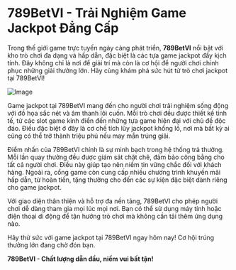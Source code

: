 # 789BetVI - Trải Nghiệm Game Jackpot Đẳng Cấp

Trong thế giới game trực tuyến ngày càng phát triển, **789BetVI** nổi bật với kho trò chơi đa dạng và hấp dẫn, đặc biệt là các tựa game jackpot đầy kịch tính. Đây không chỉ là nơi để giải trí mà còn là cơ hội để người chơi chinh phục những giải thưởng lớn. Hãy cùng khám phá sức hút từ trò chơi jackpot tại 789BetVI!

![Image](https://github.com/user-attachments/assets/bd51ea9f-0666-407b-a7a7-98ead6de688c)

Game jackpot tại 789BetVI mang đến cho người chơi trải nghiệm sống động với đồ họa sắc nét và âm thanh lôi cuốn. Mỗi trò chơi đều được thiết kế tinh tế, từ các slot game kinh điển đến những tựa game hiện đại với chủ đề độc đáo. Điều đặc biệt ở đây là cơ chế tích lũy jackpot khổng lồ, nơi mà bất kỳ ai cũng có thể trở thành triệu phú nếu may mắn trúng giải.

Điểm nhấn của 789BetVI chính là sự minh bạch trong hệ thống trả thưởng. Mỗi lần quay thưởng đều được giám sát chặt chẽ, đảm bảo công bằng cho tất cả người chơi. Điều này giúp tạo nên niềm tin vững chắc đối với khách hàng. Ngoài ra, cổng game còn cung cấp nhiều chương trình khuyến mãi hấp dẫn, từ hoàn tiền, tặng thưởng cho đến các sự kiện đặc biệt dành riêng cho game jackpot.

Với giao diện thân thiện và hỗ trợ đa nền tảng, 789BetVI cho phép người chơi dễ dàng tham gia mọi lúc mọi nơi. Bạn có thể sử dụng máy tính hoặc điện thoại di động để tận hưởng trò chơi mà không cần tải thêm ứng dụng nào.

Hãy thử sức với game jackpot tại 789BetVI ngay hôm nay! Cơ hội trúng thưởng lớn đang chờ đón bạn. 

**789BetVI - Chất lượng dẫn đầu, niềm vui bất tận!**